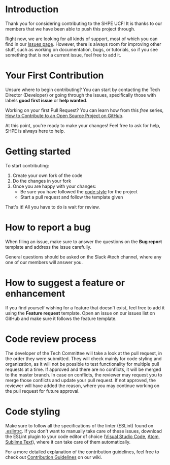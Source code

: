# Introduction
Thank you for considering contributing to the SHPE UCF! It is thanks to our members that we have been able to push this project through.

<!-- We at SHPE UCF use this contribution guide and the [contribution guidelines]() to help everyone in their development process and make our code as readable, efficient, and fancy as possible.  -->

Right now, we are looking for all kinds of support, most of which you can find in our [Issues page](). However, there is always room for improving other stuff, such as working on documentation, bugs, or tutorials, so if you see something that is not a current issue, feel free to add it.

# Your First Contribution
Unsure where to begin contributing? You can start by contacting the Tech Director (Developer) or going through the issues, specifically those with labels **good first issue** or **help wanted**.

Working on your first Pull Request? You can learn how from this *free* series, [How to Contribute to an Open Source Project on GitHub](https://egghead.io/series/how-to-contribute-to-an-open-source-project-on-github).

At this point, you're ready to make your changes! Feel free to ask for help, SHPE is always here to help.

# Getting started
To start contributing:
1. Create your own fork of the code
2. Do the changes in your fork
3. Once you are happy with your changes:
    * Be sure you have followed the [code style]() for the project
    * Start a pull request and follow the template given

That's it! All you have to do is wait for review.

# How to report a bug
When filing an issue, make sure to answer the questions on the **Bug report** template and address the issue carefully.

General questions should be asked on the Slack #tech channel, where any one of our members will answer you.

# How to suggest a feature or enhancement
If you find yourself wishing for a feature that doesn't exist, feel free to add it using the **Feature request** template. Open an issue on our issues list on GitHub and make sure it follows the feature template.

# Code review process
The developer of the Tech Committee will take a look at the pull request, in the order they were submitted. They will check mainly for code styling and organization, as it will not be possible to test functionality for multiple pull requests at a time. If approved and there are no conflicts, it will be merged to the master branch. In case on conflicts, the reviewer may request you to merge those conflicts and update your pull request. If not approved, the reviewer will have added the reason, where you may continue working on the pull request for future approval.

# Code styling
Make sure to follow all the specifications of the linter (ESLint) found on [.eslintrc](). If you don't want to manually take care of these issues, download the ESLint plugin to your code editor of choice ([Visual Studio Code](https://marketplace.visualstudio.com/items?itemName=dbaeumer.vscode-eslint), [Atom](https://atom.io/packages/linter-eslint), [Sublime Text](https://packagecontrol.io/packages/ESLint)), where it can take care of them automatically.

For a more detailed explanation of the contribution guidelines, feel free to check out [Contribution Guidelines]() on our wiki.